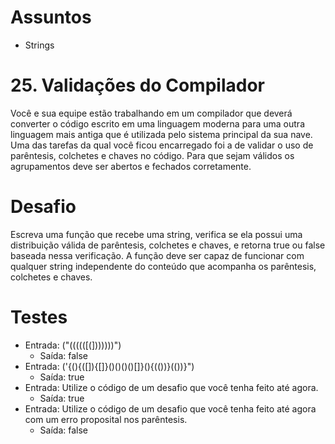 # Assuntos
- Strings

# 25. Validações do Compilador
Você e sua equipe estão trabalhando em um compilador que deverá converter o código escrito em uma linguagem moderna para uma outra linguagem mais antiga que é utilizada pelo sistema principal da sua nave.
Uma das tarefas da qual você ficou encarregado foi a de validar o uso de parêntesis, colchetes e chaves no código.
Para que sejam válidos os agrupamentos deve ser abertos e fechados corretamente.

# Desafio
Escreva uma função que recebe uma string, verifica se ela possui uma distribuição válida de parêntesis, colchetes e chaves, e retorna true ou false baseada nessa verificação.
A função deve ser capaz de funcionar com qualquer string independente do conteúdo que acompanha os parêntesis, colchetes e chaves.

# Testes
- Entrada: ("((((([(]))))))")
  - Saída: false
- Entrada: ('{(){([]){[]}()()()()[]}(){(())}(())}")
  - Saída: true
- Entrada: Utilize o código de um desafio que você tenha feito até agora.
  - Saída: true
- Entrada: Utilize o código de um desafio que você tenha feito até agora com um erro proposital nos parêntesis.
  - Saída: false
